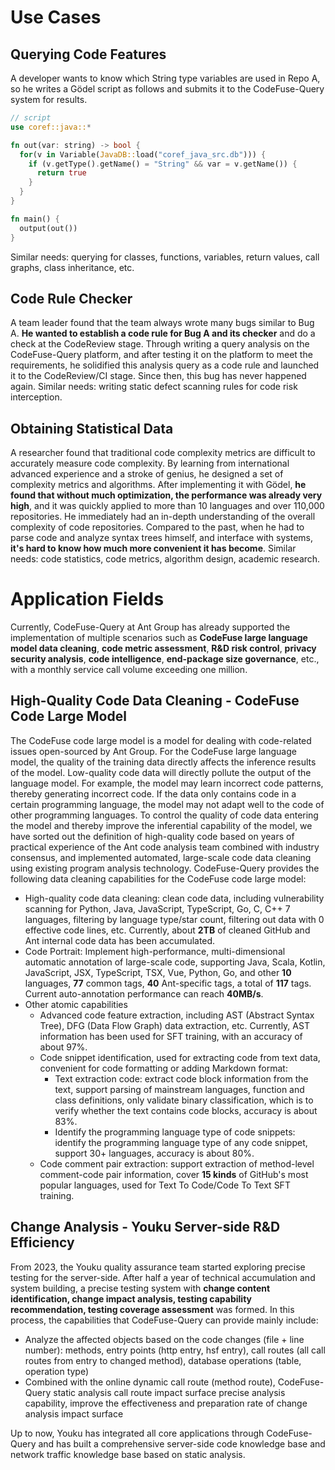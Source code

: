 # Use Cases
## Querying Code Features
A developer wants to know which String type variables are used in Repo A, so he writes a Gödel script as follows and submits it to the CodeFuse-Query system for results.
```rust
// script
use coref::java::*

fn out(var: string) -> bool {
  for(v in Variable(JavaDB::load("coref_java_src.db"))) {
    if (v.getType().getName() = "String" && var = v.getName()) {
      return true
    }
  }
}

fn main() {
  output(out())
}
```
Similar needs: querying for classes, functions, variables, return values, call graphs, class inheritance, etc.
## Code Rule Checker
A team leader found that the team always wrote many bugs similar to Bug A. **He wanted to establish a code rule for Bug A and its checker** and do a check at the CodeReview stage. Through writing a query analysis on the CodeFuse-Query platform, and after testing it on the platform to meet the requirements, he solidified this analysis query as a code rule and launched it to the CodeReview/CI stage. Since then, this bug has never happened again.
Similar needs: writing static defect scanning rules for code risk interception.
## Obtaining Statistical Data
A researcher found that traditional code complexity metrics are difficult to accurately measure code complexity. By learning from international advanced experience and a stroke of genius, he designed a set of complexity metrics and algorithms. After implementing it with Gödel, **he found that without much optimization, the performance was already very high**, and it was quickly applied to more than 10 languages and over 110,000 repositories. He immediately had an in-depth understanding of the overall complexity of code repositories. Compared to the past, when he had to parse code and analyze syntax trees himself, and interface with systems, **it's hard to know how much more convenient it has become**.
Similar needs: code statistics, code metrics, algorithm design, academic research.

# Application Fields
Currently, CodeFuse-Query at Ant Group has already supported the implementation of multiple scenarios such as **CodeFuse large language model data cleaning**, **code metric assessment**, **R&D risk control**, **privacy security analysis**, **code intelligence**, **end-package size governance**, etc., with a monthly service call volume exceeding one million.
## High-Quality Code Data Cleaning - CodeFuse Code Large Model
The CodeFuse code large model is a model for dealing with code-related issues open-sourced by Ant Group. For the CodeFuse large language model, the quality of the training data directly affects the inference results of the model. Low-quality code data will directly pollute the output of the language model. For example, the model may learn incorrect code patterns, thereby generating incorrect code. If the data only contains code in a certain programming language, the model may not adapt well to the code of other programming languages.
To control the quality of code data entering the model and thereby improve the inferential capability of the model, we have sorted out the definition of high-quality code based on years of practical experience of the Ant code analysis team combined with industry consensus, and implemented automated, large-scale code data cleaning using existing program analysis technology.
CodeFuse-Query provides the following data cleaning capabilities for the CodeFuse code large model:

- High-quality code data cleaning: clean code data, including vulnerability scanning for Python, Java, JavaScript, TypeScript, Go, C, C++ 7 languages, filtering by language type/star count, filtering out data with 0 effective code lines, etc. Currently, about **2TB** of cleaned GitHub and Ant internal code data has been accumulated.
- Code Portrait: Implement high-performance, multi-dimensional automatic annotation of large-scale code, supporting Java, Scala, Kotlin, JavaScript, JSX, TypeScript, TSX, Vue, Python, Go, and other **10** languages, **77** common tags, **40** Ant-specific tags, a total of **117** tags. Current auto-annotation performance can reach **40MB/s**.
- Other atomic capabilities
   - Advanced code feature extraction, including AST (Abstract Syntax Tree), DFG (Data Flow Graph) data extraction, etc. Currently, AST information has been used for SFT training, with an accuracy of about 97%.
   - Code snippet identification, used for extracting code from text data, convenient for code formatting or adding Markdown format:
      - Text extraction code: extract code block information from the text, support parsing of mainstream languages, function and class definitions, only validate binary classification, which is to verify whether the text contains code blocks, accuracy is about 83%.
      - Identify the programming language type of code snippets: identify the programming language type of any code snippet, support 30+ languages, accuracy is about 80%.
   - Code comment pair extraction: support extraction of method-level comment-code pair information, cover **15 kinds** of GitHub's most popular languages, used for Text To Code/Code To Text SFT training.
## Change Analysis - Youku Server-side R&D Efficiency
From 2023, the Youku quality assurance team started exploring precise testing for the server-side. After half a year of technical accumulation and system building, a precise testing system with **change content identification, change impact analysis, testing capability recommendation, testing coverage assessment** was formed.
In this process, the capabilities that CodeFuse-Query can provide mainly include:

- Analyze the affected objects based on the code changes (file + line number): methods, entry points (http entry, hsf entry), call routes (all call routes from entry to changed method), database operations (table, operation type)
- Combined with the online dynamic call route (method route), CodeFuse-Query static analysis call route impact surface precise analysis capability, improve the effectiveness and preparation rate of change analysis impact surface

Up to now, Youku has integrated all core applications through CodeFuse-Query and has built a comprehensive server-side code knowledge base and network traffic knowledge base based on static analysis.
